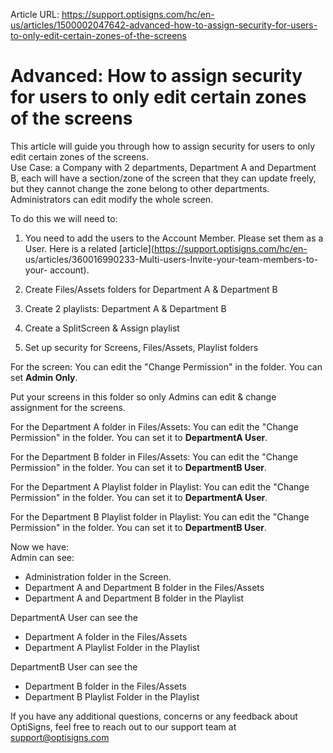 Article URL: https://support.optisigns.com/hc/en-us/articles/1500002047642-advanced-how-to-assign-security-for-users-to-only-edit-certain-zones-of-the-screens

# Advanced: How to assign security for users to only edit certain zones of the screens

This article will guide you through how to assign security for users to only
edit certain zones of the screens.  
Use Case: a Company with 2 departments, Department A and Department B, each
will have a section/zone of the screen that they can update freely, but they
cannot change the zone belong to other departments. Administrators can edit
modify the whole screen.

To do this we will need to:

1) You need to add the users to the Account Member. Please set them as a User.
Here is a related [article](https://support.optisigns.com/hc/en-
us/articles/360016990233-Multi-users-Invite-your-team-members-to-your-
account).

2) Create Files/Assets folders for Department A & Department B

3) Create 2 playlists: Department A & Department B

4) Create a SplitScreen & Assign playlist

5) Set up security for Screens, Files/Assets, Playlist folders

For the screen: You can edit the "Change Permission" in the folder. You can
set **Admin Only**.

Put your screens in this folder so only Admins can edit & change assignment
for the screens.

For the Department A folder in Files/Assets: You can edit the "Change
Permission" in the folder. You can set it to **DepartmentA User**.

For the Department B folder in Files/Assets: You can edit the "Change
Permission" in the folder. You can set it to **DepartmentB User**.

For the Department A Playlist folder in Playlist: You can edit the "Change
Permission" in the folder. You can set it to **DepartmentA User**.

For the Department B Playlist folder in Playlist: You can edit the "Change
Permission" in the folder. You can set it to **DepartmentB User**.

Now we have:  
Admin can see:

  * Administration folder in the Screen.
  * Department A and Department B folder in the Files/Assets
  * Department A and Department B folder in the Playlist

DepartmentA User can see the

  * Department A folder in the Files/Assets
  * Department A Playlist Folder in the Playlist 

DepartmentB User can see the

  * Department B folder in the Files/Assets
  * Department B Playlist Folder in the Playlist 

If you have any additional questions, concerns or any feedback about
OptiSigns, feel free to reach out to our support team at
[support@optisigns.com](mailto:support@optisigns.com)

